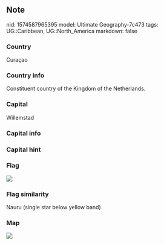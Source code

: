 ## Note
nid: 1574587965395
model: Ultimate Geography-7c473
tags: UG::Caribbean, UG::North_America
markdown: false

### Country
Curaçao

### Country info
Constituent country of the Kingdom of the Netherlands.

### Capital
Willemstad

### Capital info


### Capital hint


### Flag
<img src="ug-flag-curacao.svg">

### Flag similarity
Nauru (single star below yellow band)

### Map
<img src="ug-map-curacao.png">
